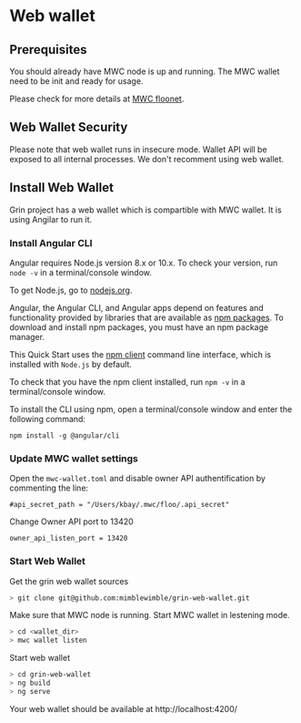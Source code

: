 # Web wallet

## Prerequisites 

You should already have MWC node is up and running. The MWC wallet need to be init and ready for usage.

Please check for more details at [MWC floonet](https://github.com/cgilliard/mwc/blob/master/doc/mwc_floonet.md).  

## Web Wallet Security

Please note that web wallet runs in insecure mode. Wallet API will be exposed to all internal processes.
We don't recomment using web wallet.

## Install Web Wallet

Grin project has a web wallet which is compartible with MWC wallet. It is using Angilar to run it.

### Install Angular CLI

Angular requires Node.js version 8.x or 10.x. To check your version, run `node -v` in a terminal/console window.

To get Node.js, go to [nodejs.org](nodejs.org).

Angular, the Angular CLI, and Angular apps depend on features and functionality 
provided by libraries that are available as [npm packages](https://docs.npmjs.com/getting-started/what-is-npm). 
To download and install npm packages, you must have an npm package manager.

This Quick Start uses the [npm client](https://docs.npmjs.com/cli/install) 
command line interface, which is installed with `Node.js` by default.

To check that you have the npm client installed, run `npm -v` in a terminal/console window.

To install the CLI using npm, open a terminal/console window and enter the following command:
```
npm install -g @angular/cli
```

### Update MWC wallet settings

Open the `mwc-wallet.toml` and disable owner API authentification by commenting the line:
```text
#api_secret_path = "/Users/kbay/.mwc/floo/.api_secret"
```
Change Owner API port to 13420 
```text
owner_api_listen_port = 13420
```

### Start Web Wallet

Get the grin web wallet sources
```bash
> git clone git@github.com:mimblewimble/grin-web-wallet.git
```
Make sure that MWC node is running. Start MWC wallet in lestening mode.
```bash
> cd <wallet_dir>
> mwc wallet listen
```
Start web wallet
```bash
> cd grin-web-wallet
> ng build
> ng serve
```
Your web wallet should be available at http://localhost:4200/

